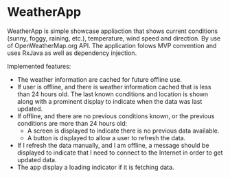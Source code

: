 # WeatherApp

WeatherApp is simple showcase appliaction that shows current conditions (sunny, foggy, raining, etc.), temperature, wind speed and direction. By use of OpenWeatherMap.org API.
The application folows MVP convention and uses RxJava as well as dependency injection.

Implemented features:

* The weather information are cached for future offline use.
* If user is offline, and there is weather information cached that is less than 24 hours old. The last known conditions and location is shown along with a prominent display to indicate when the data was last updated.
* If offline, and there are no previous conditions known, or the previous conditions are more than 24 hours old:
  - A screen is displayed to indicate there is no previous data available.
  - A button is displayed to allow a user to refresh the data.
* If I refresh the data manually, and I am offline, a message should be displayed to indicate that I need to connect to the Internet in order to get updated data.
* The app display a loading indicator if it is fetching data.
